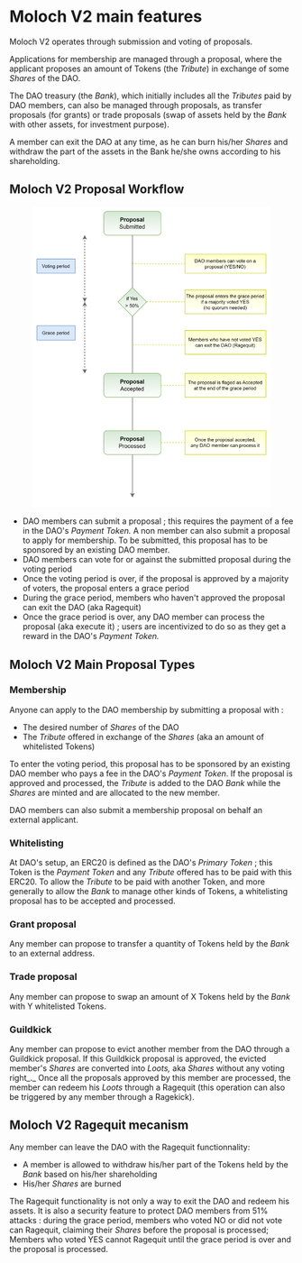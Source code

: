 # Moloch V2 main features

Moloch V2 operates through submission and voting of proposals.&#x20;

Applications for membership are managed through a proposal, where the applicant proposes an amount of Tokens (the _Tribute_) in exchange of some _Shares_ of the DAO.

The DAO treasury (the _Bank_), which initially includes all the _Tributes_ paid by DAO members, can also be managed through proposals, as transfer proposals (for grants) or trade proposals (swap of assets held by the _Bank_ with other assets, for investment purpose).

A member can exit the DAO at any time, as he can burn his/her _Shares_ and withdraw the part of the assets in the Bank he/she owns according to his shareholding.

## Moloch V2 Proposal Workflow

<figure><img src="../../.gitbook/assets/image (8).png" alt=""><figcaption></figcaption></figure>

* DAO members can submit a proposal  ; this requires the payment of a fee in the DAO's _Payment Token._ A non member can also submit a proposal to apply for membership. To be submitted, this proposal has to be sponsored by an existing DAO member.
* DAO members can vote for or against the submitted proposal during the voting period
* Once the voting period is over, if the proposal is approved by a majority of voters, the proposal enters a grace period
* During the grace period, members who haven't approved the proposal can exit the DAO (aka Ragequit)
* Once the grace period is over, any DAO member can process the proposal (aka execute it) ; users are incentivized to do so as they get a reward in the DAO's _Payment Token._

## Moloch V2 Main Proposal Types

### Membership

Anyone can apply to the DAO membership by submitting a proposal with :

* The desired number of _Shares_ of the DAO
* The _Tribute_ offered in exchange of the _Shares_ (aka an amount of whitelisted Tokens)

To enter the voting period, this proposal has to be sponsored by an existing DAO member who pays a fee in the DAO's _Payment Token_. If the proposal is approved and processed, the _Tribute_ is added to the DAO _Bank_ while the _Shares_ are minted and are allocated to the new member.

DAO members can also submit a membership proposal on behalf an external applicant.

### Whitelisting

At DAO's setup, an ERC20 is defined as the DAO's _Primary Token_ ; this Token is the _Payment Token_ and any _Tribute_ offered has to be paid with this ERC20. To allow the _Tribute_ to be paid with another Token, and more generally to allow the _Bank_ to manage other kinds of Tokens, a whitelisting proposal has to be accepted and processed.

### Grant proposal

Any member can propose to transfer a quantity of Tokens held by the _Bank_ to an external address.

### Trade proposal

Any member can propose to swap an amount of X Tokens held by the _Bank_ with Y whitelisted Tokens.

### Guildkick

Any member can propose to evict another member from the DAO through a Guildkick proposal. If this Guildkick proposal is approved, the evicted member's _Shares_ are converted into _Loots,_ aka _Shares_ without any voting right_._ Once all the proposals approved by this member are processed, the member can redeem his _Loots_ through a Ragequit (this operation can also be triggered by any member through a Ragekick).

## Moloch V2 Ragequit mecanism

Any member can leave the DAO with the Ragequit functionnality:

* A member is allowed to withdraw his/her part of the Tokens held by the _Bank_ based on his/her shareholding
* &#x20;His/her _Shares_ are burned

The Ragequit functionality is not only a way to exit the DAO and redeem his assets. It is also a security feature to protect DAO members from 51% attacks : during the grace period, members who voted NO or did not vote can Ragequit, claiming their _Shares_ before the proposal is processed; Members who voted YES cannot Ragequit until the grace period is over and the proposal is processed.
